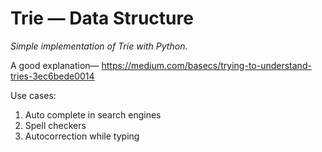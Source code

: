 # Trie — Data Structure

_Simple implementation of Trie with Python._

A good explanation— https://medium.com/basecs/trying-to-understand-tries-3ec6bede0014

Use cases:
1. Auto complete in search engines 
2. Spell checkers
3. Autocorrection while typing